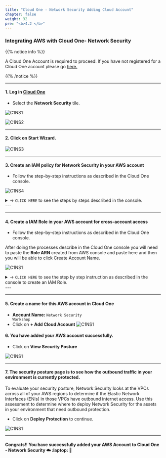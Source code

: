 ```yaml
---
title: "Cloud One - Network Security Adding Cloud Account"
chapter: false
weight: 32
pre: "<b>4.2 </b>"
---
```


### Integrating AWS with Cloud One- Network Security

{{% notice info %}}
<p style='text-align: left;'>
A Cloud One Account is required to proceed. If you have not registered for a Cloud One account please go <a href="https://cloudone.trendmicro.com/register" target="_top">here.</a>
</p>
{{% /notice %}}

----

#### 1. Log in [Cloud One](https://cloudone.trendmicro.com/)
- Select the **Network Security** tile.

![C1NS1](/images/Login_C1.png) 

![C1NS2](/images/C1NS_Service.png) 

---

#### 2. Click on **Start Wizard**.

![C1NS3](/images/C1NS_Wizard.png)

---

#### 3. Create an IAM policy for Network Security in your AWS account

- Follow the step-by-step instructions as described in the Cloud One console.

![C1NS4](/images/Add_IAM_Policy.png) 

<details>
  <summary> -> <code>CLICK HERE</code> to see the steps by steps described in the console.</summary>

#### 3.1 Sign in to your [AWS account](aws.amazon.com/)
- Navigate to **IAM**
- From left-hand menu, select **Policies** under Access Management
- Click on **Create Policy**

![C1NS1](/images/create_net_sec_1.png) 

---

#### 3.2 Edit the policy.
- Select the tab **JSON** 
- Paste the JSON policy from Cloud One Network Security console
- Click on **Next: Tags**

![C1NS1](/images/create_net_sec_2.png) 

---

#### Here is the JSON policy from Cloud One - Network Security:

````
{
  "Version": "2012-10-17",
  "Statement": [
    {
      "Sid": "cloudconnectorEc2",
      "Effect": "Allow",
      "Action": [
        "ec2:DescribeImages",
        "ec2:DescribeInternetGateways",
        "ec2:DescribeInstances",
        "ec2:DescribeNetworkInterfaces",
        "ec2:DescribeAvailabilityZones",
        "ec2:DescribeVpcs",
        "ec2:DescribeRegions",
        "ec2:DescribeNatGateways",
        "ec2:DescribeSubnets",
        "ec2:DescribeKeyPairs",
        "ec2:DescribeRouteTables",
        "ec2:DescribeSecurityGroups"
      ],
      "Resource": "*"
    },
    {
      "Sid": "cloudconnectorIamPolicy",
      "Effect": "Allow",
      "Action": [
        "iam:GetPolicyVersion",
        "iam:GetPolicy"
      ],
      "Resource": "arn:aws:iam::*:policy/NetworkSecurityPolicy"
    },
    {
      "Sid": "cloudconnectorIamRole",
      "Effect": "Allow",
      "Action": [
        "iam:GetRole",
        "iam:ListAttachedRolePolicies"
      ],
      "Resource": "arn:aws:iam::*:role/NetworkSecurityRole"
    }
  ]
}
````
---

#### 3.3 Click on **Next: Review**

![C1NS1](/images/create_net_sec_3.png) 

---

#### 3.4 Add the Name for the policy
- **Name**: <code>NetworkSecurityPolicy</code>
- Click on **Create policy**

![C1NS1](/images/create_net_sec_4.png) 

---

#### 3.5 Policy created successfully

![C1NS1](/images/create_net_sec_5.png) 

</details>
---

---

#### 4. Create a IAM Role in your AWS account for cross-account access

- Follow the step-by-step instructions as described in the Cloud One console.

After doing the processes describe in the Cloud One console you will need to paste the **Role ARN** created from AWS console and paste here and then you will be able to click Create Account Name.

![C1NS1](/images/create_net_sec_6.png) 

<details>
  <summary> -> <code>CLICK HERE</code> to see the step by step instruction as described in the console to create an IAM Role.</summary>

---

#### 4.1 Sign in to [AWS](aws.amazon.com/)
- Navigate to **IAM**
- From the left-hand menu, select **Roles** under access management
- Click on **Create Role**
![C1NS1](/images/create_net_sec_7.png)

---

#### 4.2 Create IAM Role for Cloud One Network Security

-  **Select type of trusted entity**: Another AWS account
-  Paste the **Account ID** provided in the Cloud One console 
-  **Check** the Option Require external ID 
-  Paste the **External ID** provided in the Cloud One console. 
-  Click on **Next: Permissions**


![C1NS1](/images/create_net_sec_8.png) 

---

#### 4.3 Attach permissions policies 

- Search for the policy name that you created on the previous step, if you used our recommendation search for <code>NetworkSecurityPolicy</code>
- **Select** the role 
- Click on **Next: Tags**

![C1NS1](/images/create_net_sec_9.png) 

---

#### 4.4 Optional - Add Tags
- Click on **Next: Review** 

![C1NS1](/images/create_net_sec_10.png) 

---

#### 4.5 Add the Role Name
- **Role Name**: <code>NetworkSecurityRole</code>
- Click on **Create Role**
![C1NS1](/images/create_net_sec_11.png)

---

#### 4.6 After you successfully created the Role. 
- Search for the name of the role: <code>NetworkSecurityRole</code>
- Click on the **Role Name**
![C1NS1](/images/create_net_sec_12.png)

---

#### 4.7 Copy the Role ARN and navigate back to the Cloud One - Network Security console
![C1NS1](/images/create_net_sec_13.png) 

---

#### 4.8 Paste the Role ARN 
- Click on **Create Account Name**
![C1NS1](/images/create_net_sec_6.png) 

</details>
---

---

#### 5. Create a name for this AWS account in Cloud One
- **Account Name:** <code>Network Security Workshop</code>
- Click on **+ Add Cloud Account**
![C1NS1](/images/create_net_sec_14.png) 

#### 6. You have added your AWS account successfully.
- Click on **View Security Posture**

![C1NS1](/images/create_net_sec_15.png)

---

#### 7. The security posture page is to see how the outbound traffic in your environment is currently protected. 

To evaluate your security posture, Network Security looks at the VPCs across all of your AWS regions to determine if the Elastic Network Interfaces (ENIs) in those VPCs have outbound internet access.
Use this assessment to determine where to deploy Network Security for the assets in your environment that need outbound protection.

- Click on **Deploy Protection** to continue.

![C1NS1](/images/create_net_sec_16.png)

---
#### Congrats!! You have successfully added your AWS Account to Cloud One - Network Security :cloud: :laptop: :rocket:
